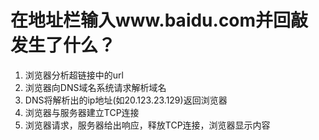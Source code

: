 # 在地址栏输入www.baidu.com并回敲发生了什么？

1. 浏览器分析超链接中的url
2. 浏览器向DNS域名系统请求解析域名
3. DNS将解析出的ip地址(如20.123.23.129)返回浏览器
4. 浏览器与服务器建立TCP连接
5. 浏览器请求，服务器给出响应，释放TCP连接，浏览器显示内容


